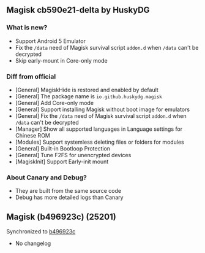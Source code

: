 ## Magisk cb590e21-delta by HuskyDG

### What is new?

- Support Android 5 Emulator
- Fix the `/data` need of Magisk survival script `addon.d` when `/data` can't be decrypted
- Skip early-mount in Core-only mode

### Diff from official

- [General] MagiskHide is restored and enabled by default
- [General] The package name is `io.github.huskydg.magisk`
- [General] Add Core-only mode
- [General] Support installing Magisk without boot image for emulators
- [General] Fix the `/data` need of Magisk survival script `addon.d` when `/data` can't be decrypted
- [Manager] Show all supported languages in Language settings for Chinese ROM
- [Modules] Support systemless deleting files or folders for modules
- [General] Built-in Bootloop Protection
- [General] Tune F2FS for unencrypted devices
- [MagiskInit] Support Early-init mount

### About Canary and Debug?

- They are built from the same source code
- Debug has more detailed logs than Canary

## Magisk (b496923c) (25201)

Synchronized to [b496923c](https://github.com/topjohnwu/magisk/tree/b496923c)

- No changelog